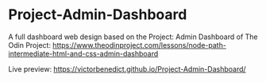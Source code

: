 # Project-Admin-Dashboard
A full dashboard web design based on the Project: Admin Dashboard of The Odin Project: https://www.theodinproject.com/lessons/node-path-intermediate-html-and-css-admin-dashboard

Live preview: https://victorbenedict.github.io/Project-Admin-Dashboard/
